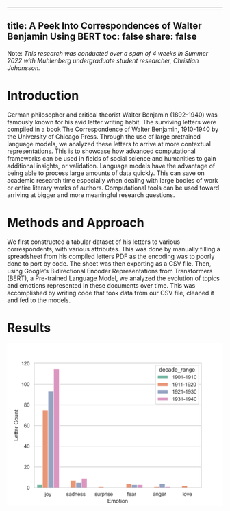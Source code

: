 
---
title: A Peek Into Correspondences of Walter Benjamin Using BERT
toc: false
share: false
---





Note: _This research was conducted over a span of 4 weeks in Summer 2022 with Muhlenberg undergraduate student researcher, Christian Johansson._

# Introduction
German philosopher and critical theorist Walter Benjamin (1892-1940) was famously known for his avid letter writing habit. The surviving letters were compiled in a book The Correspondence of Walter Benjamin, 1910-1940 by the University of Chicago Press. Through the use of large pretrained language models, we analyzed these letters to arrive at more contextual representations. This is to showcase how advanced computational frameworks can be used in fields of social science and humanities to gain additional insights, or validation. Language models have the advantage of being able to process large amounts of data quickly. This can save on academic research time especially when dealing with large bodies of work or entire literary works of authors. Computational tools can be used toward arriving at bigger and more meaningful research questions. 


# Methods and Approach
We first constructed a tabular dataset of his letters to various correspondents, with various attributes. This was done by manually filling a spreadsheet from his compiled letters PDF as the encoding was to poorly done to port by code. The sheet was then exporting as a CSV file. Then, using Google’s Bidirectional Encoder Representations from Transformers (BERT), a Pre-trained Language Model, we analyzed the evolution of topics and emotions represented in these documents over time. This was accomplished by writing code that took data from our CSV file, cleaned it and fed to the models. 



# Results

![ALT Img](emotions_year_dist.png)


